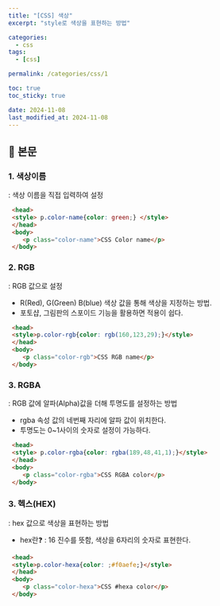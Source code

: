 ```yaml
---
title: "[CSS] 색상"
excerpt: "style로 색상을 표현하는 방법"

categories:
  - css
tags:
  - [css]

permalink: /categories/css/1

toc: true
toc_sticky: true

date: 2024-11-08
last_modified_at: 2024-11-08
---
```


## 🦥 본문



### 1. 색상이름

 :  색상 이름을 직접 입력하여 설정

```html
 <head>
 <style> p.color-name{color: green;} </style>
 </head>
 <body>
    <p class="color-name">CSS Color name</p>
 </body>
```

### 2. RGB

: RGB 값으로 설정

- R(Red), G(Green) B(blue) 색상 값을 통해 색상을 지정하는 방법.
- 포토샵, 그림판의 스포이드 기능을 활용하면 적용이 쉽다.

```html
 <head>
 <style>p.color-rgb{color: rgb(160,123,29);}</style>
 </head>
 <body>
    <p class="color-rgb">CSS RGB name</p>
 </body>
```

### 3. RGBA

: RGB 값에 알파(Alpha)값을 더해 투명도를 설정하는 방법

- rgba 속성 값의 네번째 자리에 알파 값이 위치한다.
- 투명도는 0~1사이의 숫자로 설정이 가능하다.

```html
 <head>
 <style> p.color-rgba{color: rgba(189,48,41,1);}</style>
 </head>
 <body>
    <p class="color-rgba">CSS RGBA color</p>
 </body>
```

### 3. 헥스(HEX)

: hex 값으로 색상을 표현하는 방법 

- hex란❓ : 16 진수를 뜻함, 색상을 6자리의 숫자로 표현한다.

```html
 <head>
 <style>p.color-hexa{color: ;#f0aefe;}</style>
 </head>
 <body>
    <p class="color-hexa">CSS #hexa color</p>
 </body>
```

